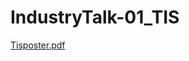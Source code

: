 # IndustryTalk-01_TIS
[Tisposter.pdf](https://github.com/user-attachments/files/18062126/Tisposter.pdf)

